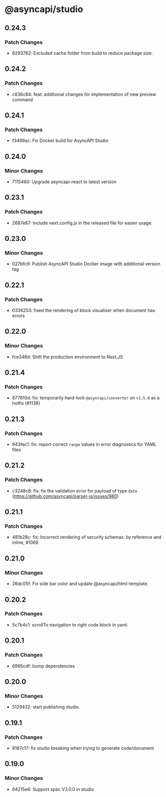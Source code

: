 # @asyncapi/studio

## 0.24.3

### Patch Changes

- 8293782: Excluded cache folder from build to reduce package size.

## 0.24.2

### Patch Changes

- c636c84: feat: additional changes for implementation of new preview command

## 0.24.1

### Patch Changes

- f3499ac: Fix Docker build for AsyncAPI Studio

## 0.24.0

### Minor Changes

- 7115460: Upgrade asyncapi-react to latest version

## 0.23.1

### Patch Changes

- 2687e87: Include next.config.js in the released file for easier usage.

## 0.23.0

### Minor Changes

- 027bfc9: Publish AsyncAPI Studio Docker image with additional version tag

## 0.22.1

### Patch Changes

- 0336253: fixed the rendering of block visualiser when document has errors

## 0.22.0

### Minor Changes

- fce346d: Shift the production environment to Next.JS

## 0.21.4

### Patch Changes

- 877810d: fix: temporarily hard-lock `@asyncapi/converter` on `v1.5.0` as a hotfix (#1138)

## 0.21.3

### Patch Changes

- 943fec1: fix: report correct `range` values in error diagnostics for YAML files

## 0.21.2

### Patch Changes

- c3248c8: fix: fix the validation error for payload of type `date` (https://github.com/asyncapi/parser-js/issues/980)

## 0.21.1

### Patch Changes

- 481b28c: fix: Incorrect rendering of security schemas: by reference and inline, #1066

## 0.21.0

### Minor Changes

- 26dc05f: Fix side bar color and update @asyncapi/html-template.

## 0.20.2

### Patch Changes

- 5c7b4c1: scrollTo navigation to right code block in yaml.

## 0.20.1

### Patch Changes

- 6995cdf: bump dependencies

## 0.20.0

### Minor Changes

- 5129432: start publishing studio.

## 0.19.1

### Patch Changes

- 9187c17: fix studio breaking when trying to generate code/document

## 0.19.0

### Minor Changes

- 94215e6: Support spec V3.0.0 in studio
